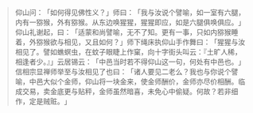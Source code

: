 > 仰山问：​「如何得见佛性义？​」师曰：​「我与汝说个譬喻，如一室有六腿，内有一猕猴，外有猕猴。从东边唤猩猩，猩猩即应，如是六腿俱唤俱应。​」仰山礼谢起，曰：​「适蒙和尚譬喻，无不了知。更有一事，只如内猕猴睡着，外猕猴欲与相见，又且如何？​」师下绳床执仰山手作舞曰：​「猩猩与汝相见了。譬如蟭螟虫，在蚊子眼睫上作窠，向十字街头叫云：『土旷人稀，相逢者少。』」云居锡云：​「中邑当时若不得仰山这一句，何处有中邑也。​」信相宗显禅师举至与汝相见了也曰：​「诸人要见二老么？我也与你说个譬喻，中邑大似个金师，仰山将一块金来，使金师酬价，金师亦尽价相酬。临成交易，卖金底更与贴秤，金师虽然暗喜，未免心中偷疑。何故？若非细作，定是贼赃。​」



